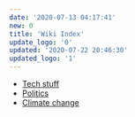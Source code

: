 ```yaml
---
date: '2020-07-13 04:17:41'
new: 0
title: 'Wiki Index'
update_logo: '0'
updated: '2020-07-22 20:46:30'
updated_logo: '1'
---
```

* [Tech stuff](/Tech-stuff)
* [Politics](/Politics)
* [Climate change](/Climate-change)
